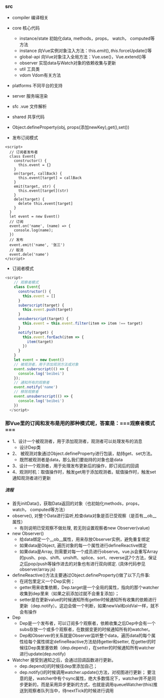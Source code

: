 ### src
* compiler    编译相关
* core        核心代码
  + instance/state  初始化data, methods，props， watch， computed等方法
  + instance 向Vue实例对象注入方法：this.$emit(),this.$forceUpdate()等
  + global-api 向Vue对象注入全局方法：Vue.use()，Vue.extend()等
  + observer 实现data与Watch对象的依赖收集与更新
  + util 工具类
  + vdom Vdom有关方法
* platforms   不同平台的支持
* server      服务端渲染
* sfc         .vue 文件解析
* shared       共享代码

* Object.defineProperty(obj, props(添加newKey),get(),set())
* 发布订阅模式
```angular2html
<script>
  // 订阅者发布者
  class Event{
    constructor() {
      this.event = {}
    }
    on(target, callBack) {
      this.event[target] = callBack
    }
    emit(target, str) {
      this.event[target](str)
    }
    dele(target) {
      delete this.event[target]
    }
  }
  let event = new Event()
  // 订阅
  event.on('name', (name) => {
    console.log(name);
  })
  // 发布
  event.emit('name', '张三')
  // 取消
  event.dele('name')
</script>
```
* 订阅者模式
```javascript
<script>
    // 观察者模式
    class Event{
      constructor() {
        this.event = []
      }
      suberscript(target) {
        this.event.push(target)
      }
      unsuberscript(target) {
        this.event = this.event.filter(item => item !== target)
      }
      notify(target) {
        this.event.forEach(item => {
          item(target)
        })
      }
    }
    let event = new Event()
    // 被观测者，用于添加观测方法或对象
    event.suberscript(() => {
      console.log('beibei')
    });
    // 通知所有的观察者
    event.notify('name')
    // 移除观察者
    event.unsuberscript(() => {
      console.log('beibei')
    })
  </script>
```

### 那Vue里的订阅和发布是用的那种模式呢，答案是：===观察者模式===
* 1、设计一个被观测者，用于添加观测者，观测者可以处理发布的消息
    + 设计Dep类
* 2、 被观测对象通过Object.defineProperty进行包装，劫持get、set方法。
    + 既然被观测者是data，那么我们要劫持的对象也是data
* 3、设计一个观测者，用于处理发布更新后的操作，即订阅后的回调
* 4、观测时机：取值操作时，触发get用于添加观测者。赋值操作时，触发set通知观测者进行更新

##### 流程
* 首先initData()，获取Data返回的对象（也初始化methods，props， watch， computed等方法）
* observe(), 对整个Data进行监听,检查data对象是否已受观察（是否有__ob__属性）
  + 有则说明已受观察不做处理, 若无则设置观察者new Observer(value)
* new Observer()
  + 给data绑定一个__ob__属性，用来存放Observer实例，避免重复绑定
  + 如果data是Object, 遍历对象的每一个属性进行defineReactive绑定
  + 如果data是Array, 则需要对每一个成员进行observe。vue.js会重写Array的push、pop、shift、unshift、splice、sort、reverse这7个方法，保证之后pop/push等操作进去的对象也有进行双向绑定. (具体代码参见observer/array.js)
* defineReactive()方法主要通过Object.defineProperty()做了以下几件事:
  + 在闭包里定义一个Dep实例；
  + getter用来收集依赖，Dep.target是一个全局的属性，指向的那个watcher收集到dep里来（如果之前添加过就不会重复添加）；
  + setter是在更新value的时候通知所有getter时候通知所有收集的依赖进行更新（dep.notify）。这边会做一个判断，如果newVal和oldVal一样，就不会有操作
* Dep
  + Dep是一个发布者，可以订阅多个观察者，依赖收集之后Dep中会有一个subs存放一个或多个观察者，在数据变更的时候通知所有的watcher。
  + Dep和Observer的关系就是Observer监听整个data，遍历data的每个属性给每个属性绑定defineReactive方法劫持getter和setter, 在getter的时候往Dep类里塞依赖（dep.depend），在setter的时候通知所有watcher进行update(dep.notify)
* Watcher 接受到通知之后，会通过回调函数进行更新。
  + dep.depend()的时候往dep里添加自己；
  + dep.notify()的时候调用watcher.update()方法，对视图进行更新；
  要注意的是，watcher中有个sync属性，绝大多数情况下，watcher并不是同步更新的，而是采用异步更新的方式，也就是调用queueWatcher(this)推送到观察者队列当中，待nextTick的时候进行调用
